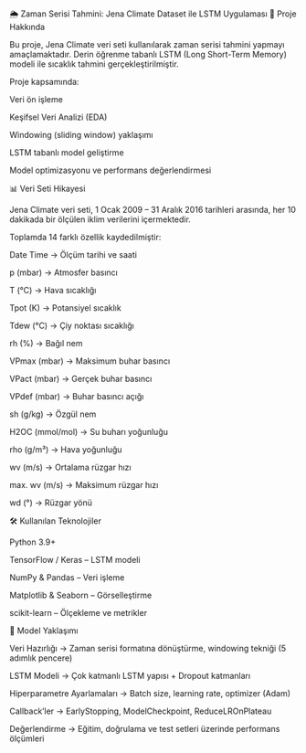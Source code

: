 🌦️ Zaman Serisi Tahmini: Jena Climate Dataset ile LSTM Uygulaması
📌 Proje Hakkında

Bu proje, Jena Climate veri seti kullanılarak zaman serisi tahmini yapmayı amaçlamaktadır.
Derin öğrenme tabanlı LSTM (Long Short-Term Memory) modeli ile sıcaklık tahmini gerçekleştirilmiştir.

Proje kapsamında:

Veri ön işleme

Keşifsel Veri Analizi (EDA)

Windowing (sliding window) yaklaşımı

LSTM tabanlı model geliştirme

Model optimizasyonu ve performans değerlendirmesi

📊 Veri Seti Hikayesi

Jena Climate veri seti, 1 Ocak 2009 – 31 Aralık 2016 tarihleri arasında, her 10 dakikada bir ölçülen iklim verilerini içermektedir.

Toplamda 14 farklı özellik kaydedilmiştir:

Date Time → Ölçüm tarihi ve saati

p (mbar) → Atmosfer basıncı

T (°C) → Hava sıcaklığı

Tpot (K) → Potansiyel sıcaklık

Tdew (°C) → Çiy noktası sıcaklığı

rh (%) → Bağıl nem

VPmax (mbar) → Maksimum buhar basıncı

VPact (mbar) → Gerçek buhar basıncı

VPdef (mbar) → Buhar basıncı açığı

sh (g/kg) → Özgül nem

H2OC (mmol/mol) → Su buharı yoğunluğu

rho (g/m³) → Hava yoğunluğu

wv (m/s) → Ortalama rüzgar hızı

max. wv (m/s) → Maksimum rüzgar hızı

wd (°) → Rüzgar yönü

🛠️ Kullanılan Teknolojiler

Python 3.9+

TensorFlow / Keras – LSTM modeli

NumPy & Pandas – Veri işleme

Matplotlib & Seaborn – Görselleştirme

scikit-learn – Ölçekleme ve metrikler

📐 Model Yaklaşımı

Veri Hazırlığı → Zaman serisi formatına dönüştürme, windowing tekniği (5 adımlık pencere)

LSTM Modeli → Çok katmanlı LSTM yapısı + Dropout katmanları

Hiperparametre Ayarlamaları → Batch size, learning rate, optimizer (Adam)

Callback’ler → EarlyStopping, ModelCheckpoint, ReduceLROnPlateau

Değerlendirme → Eğitim, doğrulama ve test setleri üzerinde performans ölçümleri
